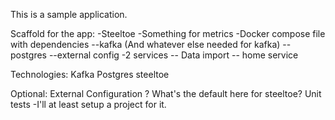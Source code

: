 This is a sample application.

Scaffold for the app:
-Steeltoe
-Something for metrics
-Docker compose file with dependencies
--kafka (And whatever else needed for kafka)
--postgres
--external config
-2 services
-- Data import
-- home service



Technologies:
Kafka
Postgres
steeltoe

Optional:
External Configuration ?  What's the default here for steeltoe?
Unit tests
-I'll at least setup a project for it.
